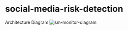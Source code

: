 # social-media-risk-detection

Architecture Diagram
![sm-monitor-diagram](https://user-images.githubusercontent.com/70012158/215296092-e4114b71-1f52-48ef-9e85-0eb9d1ab108b.jpeg)
